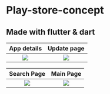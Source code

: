 # Play-store-concept
## Made with flutter & dart
App details             |  Update page
:-------------------------:|:-------------------------:
![](https://pbs.twimg.com/media/D1OdYNvWkAEO5DI.jpg)  |  ![](https://pbs.twimg.com/media/D1OdYPEX4AAMR3I.jpg)

Search Page            |  Main Page
:-------------------------:|:-------------------------:
![](https://pbs.twimg.com/media/D1OdYOpWoAA4_6t.jpg)  |  ![](https://pbs.twimg.com/media/D1OdYNbWoAAjcg4.jpg)

